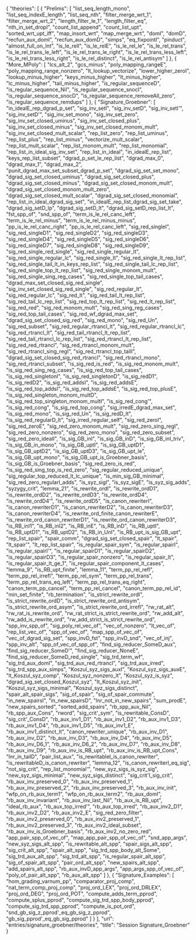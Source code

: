 {
    "theories": [
        {
            "Prelims": [
                "list_seq_length_mono",
                "list_seq_indexE_length",
                "list_seq_nth",
                "filter_merge_wrt_1",
                "filter_merge_wrt_2",
                "length_filter_le_1",
                "length_filter_eq",
                "nth_in_set_dropI",
                "count_list_append",
                "count_list_upt",
                "sorted_wrt_upt_iff",
                "map_insort_wrt",
                "map_merge_wrt",
                "domI",
                "domD",
                "recfun_aux_domI",
                "recfun_aux_domD",
                "simps",
                "eq_fixpointI",
                "pinduct",
                "almost_full_on_Int",
                "is_le_relI",
                "is_le_relE",
                "is_le_rel_le",
                "is_le_rel_trans",
                "is_le_rel_trans_le_left",
                "is_le_rel_trans_le_right",
                "is_le_rel_trans_less_left",
                "is_le_rel_trans_less_right",
                "is_le_rel_distinct",
                "is_le_rel_antisym"
            ]
        },
        {
            "More_MPoly": [
                "lcs_alt_2",
                "gcs_minus",
                "poly_mapping_rangeE",
                "poly_mapping_range_nonzero",
                "lt_lookup_vectorize",
                "lower_higher_zeroI",
                "lookup_minus_higher",
                "keys_minus_higher",
                "lt_minus_higher",
                "lc_minus_higher",
                "tail_minus_higher",
                "is_regular_sequenceD",
                "is_regular_sequence_Nil",
                "is_regular_sequence_snocI",
                "is_regular_sequence_snocD",
                "is_regular_sequence_removeAll_zero",
                "is_regular_sequence_remdups"
            ]
        },
        {
            "Signature_Groebner": [
                "in_idealE_rep_dgrad_p_set",
                "sig_inv_setI",
                "sig_inv_setD",
                "sig_inv_setI'",
                "sig_inv_setD'",
                "sig_inv_set_mono",
                "sig_inv_set_zero",
                "sig_inv_set_closed_uminus",
                "sig_inv_set_closed_plus",
                "sig_inv_set_closed_minus",
                "sig_inv_set_closed_monom_mult",
                "sig_inv_set_closed_mult_scalar",
                "rep_list_zero",
                "rep_list_uminus",
                "rep_list_plus",
                "rep_list_minus",
                "vectorize_mult_scalar",
                "rep_list_mult_scalar",
                "rep_list_monom_mult",
                "rep_list_monomial",
                "rep_list_in_ideal_sig_inv_set",
                "rep_list_in_ideal",
                "in_idealE_rep_list",
                "keys_rep_list_subset",
                "dgrad_p_set_le_rep_list",
                "dgrad_max_0",
                "dgrad_max_1",
                "dgrad_max_2",
                "punit_dgrad_max_set_subset_dgrad_p_set",
                "dgrad_sig_set_set_mono",
                "dgrad_sig_set_closed_uminus",
                "dgrad_sig_set_closed_plus",
                "dgrad_sig_set_closed_minus",
                "dgrad_sig_set_closed_monom_mult",
                "dgrad_sig_set_closed_monom_mult_zero",
                "dgrad_sig_set_closed_mult_scalar",
                "dgrad_sig_set_closed_monomial",
                "rep_list_in_ideal_dgrad_sig_set",
                "in_idealE_rep_list_dgrad_sig_set_take",
                "dgrad_sig_setD_lp",
                "dgrad_sig_setD_lt",
                "dgrad_sig_setD_rep_list_lt",
                "fst_spp_of",
                "snd_spp_of",
                "term_is_le_rel_canc_left",
                "term_is_le_rel_minus",
                "term_is_le_rel_minus_minus",
                "pp_is_le_rel_canc_right",
                "pp_is_le_rel_canc_left",
                "sig_red_singleI",
                "sig_red_singleD1",
                "sig_red_singleD2",
                "sig_red_singleD3",
                "sig_red_singleD4",
                "sig_red_singleD5",
                "sig_red_singleD6",
                "sig_red_singleD7",
                "sig_red_singleD8",
                "sig_red_singleD9",
                "sig_red_single_red_single",
                "sig_red_single_regular_lt",
                "sig_red_single_regular_lc",
                "sig_red_single_lt",
                "sig_red_single_lt_rep_list",
                "sig_red_single_tail_lt_in_keys_rep_list",
                "sig_red_single_tail_lc_rep_list",
                "sig_red_single_top_lt_rep_list",
                "sig_red_single_monom_mult",
                "sig_red_single_sing_reg_cases",
                "sig_red_single_top_tail_cases",
                "dgrad_max_set_closed_sig_red_single",
                "sig_inv_set_closed_sig_red_single",
                "sig_red_regular_lt",
                "sig_red_regular_lc",
                "sig_red_lt",
                "sig_red_tail_lt_rep_list",
                "sig_red_tail_lc_rep_list",
                "sig_red_top_lt_rep_list",
                "sig_red_lt_rep_list",
                "sig_red_red",
                "sig_red_monom_mult",
                "sig_red_sing_reg_cases",
                "sig_red_top_tail_cases",
                "sig_red_wf_dgrad_max_set",
                "dgrad_sig_set_closed_sig_red",
                "sig_red_mono",
                "sig_red_Un",
                "sig_red_subset",
                "sig_red_regular_rtrancl_lt",
                "sig_red_regular_rtrancl_lc",
                "sig_red_rtrancl_lt",
                "sig_red_tail_rtrancl_lt_rep_list",
                "sig_red_tail_rtrancl_lc_rep_list",
                "sig_red_rtrancl_lt_rep_list",
                "sig_red_red_rtrancl",
                "sig_red_rtrancl_monom_mult",
                "sig_red_rtrancl_sing_regI",
                "sig_red_rtrancl_top_tailI",
                "dgrad_sig_set_closed_sig_red_rtrancl",
                "sig_red_rtrancl_mono",
                "sig_red_rtrancl_subset",
                "is_sig_red_is_red",
                "is_sig_red_monom_mult",
                "is_sig_red_sing_reg_cases",
                "is_sig_red_top_tail_cases",
                "is_sig_red_singletonI",
                "is_sig_red_singletonD",
                "is_sig_redD1",
                "is_sig_redD2",
                "is_sig_red_addsI",
                "is_sig_red_addsE",
                "is_sig_red_top_addsI",
                "is_sig_red_top_addsE",
                "is_sig_red_top_plusE",
                "is_sig_red_singleton_monom_multD",
                "is_sig_red_top_singleton_monom_multI",
                "is_sig_red_cong'",
                "is_sig_red_cong",
                "is_sig_red_top_cong",
                "sig_irredE_dgrad_max_set",
                "is_sig_red_mono",
                "is_sig_red_Un",
                "is_sig_redD_lt",
                "is_sig_red_regularD_lt",
                "sig_irred_regular_self",
                "sig_red_zeroI",
                "sig_red_zeroE",
                "sig_red_zero_monom_mult",
                "sig_red_zero_sing_regI",
                "sig_red_zero_nonzero",
                "sig_red_zero_mono",
                "sig_red_zero_subset",
                "sig_red_zero_idealI",
                "is_sig_GB_inI",
                "is_sig_GB_inD",
                "is_sig_GB_inI_triv",
                "is_sig_GB_in_mono",
                "is_sig_GB_uptI",
                "is_sig_GB_uptD1",
                "is_sig_GB_uptD2",
                "is_sig_GB_uptD3",
                "is_sig_GB_upt_le",
                "is_sig_GB_upt_mono",
                "is_sig_GB_upt_is_Groebner_basis",
                "is_sig_GB_is_Groebner_basis",
                "sig_red_zero_is_red",
                "is_sig_red_sing_top_is_red_zero",
                "sig_regular_reduced_unique",
                "sig_regular_top_reduced_lt_lc_unique",
                "is_min_sig_GB_minimal",
                "sig_red_zero_regularI_adds",
                "is_syz_sigI",
                "is_syz_sigE",
                "is_syz_sig_adds",
                "syzygy_crit",
                "lemma_21",
                "is_rewrite_ordI",
                "is_rewrite_ordD1",
                "is_rewrite_ordD2",
                "is_rewrite_ordD3",
                "is_rewrite_ordD4",
                "is_rewrite_ordD4'",
                "is_rewrite_ordD5",
                "is_canon_rewriterI",
                "is_canon_rewriterD1",
                "is_canon_rewriterD2",
                "is_canon_rewriterD3",
                "is_canon_rewriterD4",
                "is_rewrite_ord_finite_canon_rewriterE",
                "is_rewrite_ord_canon_rewriterD1",
                "is_rewrite_ord_canon_rewriterD3",
                "is_RB_inI1",
                "is_RB_inI2",
                "is_RB_inE",
                "is_RB_inD",
                "is_RB_uptI",
                "is_RB_uptD1",
                "is_RB_uptD2",
                "is_RB_in_UnI",
                "is_RB_upt_is_sig_GB_upt",
                "rep_list_spair",
                "spair_comm",
                "dgrad_sig_set_closed_spair",
                "lt_spair",
                "lt_spair'",
                "lt_rep_list_spair",
                "is_regular_spair_sym",
                "is_regular_spairI",
                "is_regular_spairI'",
                "is_regular_spairD1",
                "is_regular_spairD2",
                "is_regular_spairD3",
                "is_regular_spair_nonzero",
                "is_regular_spair_lt",
                "is_regular_spair_lt_ge_1",
                "is_regular_spair_component_lt_cases",
                "lemma_9",
                "is_RB_upt_finite",
                "lemma_11",
                "term_pp_rel_refl",
                "term_pp_rel_irrefl",
                "term_pp_rel_sym",
                "term_pp_rel_trans",
                "term_pp_rel_trans_eq_left",
                "term_pp_rel_trans_eq_right",
                "canon_term_pp_cancel",
                "term_pp_rel_cancel",
                "canon_term_pp_rel_id",
                "min_set_finite",
                "rb_termination",
                "is_strict_rewrite_ordI",
                "is_strict_rewrite_ordD",
                "is_strict_rewrite_ord_antisym",
                "is_strict_rewrite_ord_asym",
                "is_strict_rewrite_ord_irrefl",
                "rw_rat_alt",
                "rw_rat_is_rewrite_ord",
                "rw_rat_strict_is_strict_rewrite_ord",
                "rw_add_alt",
                "rw_add_is_rewrite_ord",
                "rw_add_strict_is_strict_rewrite_ord",
                "spp_inv_spp_of",
                "sig_poly_rel_vec_of",
                "vec_of_nonzero",
                "lt_vec_of",
                "rep_list_vec_of",
                "spp_of_vec_of",
                "map_spp_of_vec_of",
                "vec_of_dgrad_sig_set",
                "spp_invD_fst",
                "spp_invD_snd",
                "vec_of_inj",
                "spp_inv_alt",
                "spp_of_vec_of_spp_of",
                "find_sig_reducer_SomeD_aux",
                "find_sig_reducer_SomeD'",
                "find_sig_reducer_NoneE",
                "find_sig_reducer_SomeD_red_single",
                "sig_trd_term_wf",
                "sig_trd_aux_domI",
                "sig_trd_aux_red_rtrancl",
                "sig_trd_aux_irred",
                "sig_trd_spp_aux_simps",
                "Koszul_syz_sigs_auxI",
                "Koszul_syz_sigs_auxE",
                "lt_Koszul_syz_comp",
                "Koszul_syz_nonzero_lt",
                "Koszul_syz_is_syz",
                "dgrad_sig_set_closed_Koszul_syz",
                "lt_Koszul_syz_init",
                "Koszul_syz_sigs_minimal",
                "Koszul_syz_sigs_distinct",
                "spair_alt_spair_sigs",
                "sig_of_spair",
                "sig_of_spair_commute",
                "in_new_spairsI",
                "in_new_spairsD",
                "Inr_not_in_new_spairs",
                "sum_prodE",
                "new_spairs_sorted",
                "sorted_add_spairs",
                "rb_spp_aux_Nil",
                "rb_spp_aux_Cons",
                "rword",
                "sig_crit'_sym",
                "is_rewritable_ConsD",
                "sig_crit'_ConsD",
                "rb_aux_inv1_D1",
                "rb_aux_inv1_D2",
                "rb_aux_inv1_D3",
                "rb_aux_inv1_D4",
                "rb_aux_inv1_D5",
                "rb_aux_inv1_E",
                "rb_aux_inv1_distinct_lt",
                "canon_rewriter_unique",
                "rb_aux_inv_D1",
                "rb_aux_inv_D2",
                "rb_aux_inv_D3",
                "rb_aux_inv_D4",
                "rb_aux_inv_D5",
                "rb_aux_inv_D6_1",
                "rb_aux_inv_D6_2",
                "rb_aux_inv_D7",
                "rb_aux_inv_D8",
                "rb_aux_inv_D9",
                "rb_aux_inv_is_RB_upt",
                "rb_aux_inv_is_RB_upt_Cons",
                "Inr_in_tailD",
                "pair_list_aux",
                "is_rewritableI_is_canon_rewriter",
                "is_rewritableD_is_canon_rewriter",
                "lemma_12",
                "is_canon_rewriterI_eq_sig",
                "not_sig_crit",
                "rep_list_monomial'",
                "new_syz_sigs_is_syz_sig",
                "new_syz_sigs_minimal",
                "new_syz_sigs_distinct",
                "sig_crit'I_sig_crit",
                "rb_aux_inv_preserved_0",
                "rb_aux_inv_preserved_1",
                "rb_aux_inv_preserved_2",
                "rb_aux_inv_preserved_3",
                "rb_aux_inv_init",
                "wfp_on_rb_aux_term1",
                "wfp_on_rb_aux_term2",
                "rb_aux_domI",
                "rb_aux_inv_invariant",
                "rb_aux_inv_last_Nil",
                "rb_aux_is_RB_upt",
                "ideal_rb_aux",
                "rb_aux_top_irred'",
                "rb_aux_top_irred",
                "rb_aux_inv2_D1",
                "rb_aux_inv2_D2",
                "rb_aux_inv2_E",
                "sig_red_zero_filter",
                "rb_aux_inv2_preserved_0",
                "rb_aux_inv2_preserved_1",
                "rb_aux_inv2_preserved_3",
                "rb_aux_inv2_ideal_subset",
                "rb_aux_inv_is_Groebner_basis",
                "rb_aux_inv2_no_zero_red",
                "app_pair_spp_of_vec_of",
                "map_app_pair_spp_of_vec_of",
                "snd_app_args",
                "new_syz_sigs_alt_spp",
                "is_rewritable_alt_spp",
                "spair_sigs_alt_spp",
                "sig_crit_alt_spp",
                "spair_alt_spp",
                "sig_trd_spp_body_alt_Some",
                "sig_trd_aux_alt_spp",
                "sig_trd_alt_spp",
                "is_regular_spair_alt_spp",
                "sig_of_spair_alt_spp",
                "pair_ord_alt_spp",
                "new_spairs_alt_spp",
                "add_spairs_alt_spp",
                "rb_aux_invD_app_args",
                "app_args_spp_of_vec_of",
                "poly_of_pair_alt_spp",
                "rb_aux_alt_spp"
            ]
        },
        {
            "Signature_Examples": [
                "hom_grading_varnum_pp",
                "comparator_proj_comp",
                "nat_term_comp_proj_comp",
                "proj_ord_LEX",
                "proj_ord_DRLEX",
                "proj_ord_DEG",
                "proj_ord_POT",
                "compute_adds_term_pprod",
                "compute_splus_pprod",
                "compute_sig_trd_spp_body_pprod",
                "compute_sig_trd_spp_pprod",
                "compute_is_pot_ord",
                "snd_gb_sig_z_pprod'_eq_gb_sig_z_pprod",
                "gb_sig_pprod'_eq_gb_sig_pprod"
            ]
        }
    ],
    "url": "entries/signature_groebner/theories",
    "title": "Session Signature_Groebner"
}